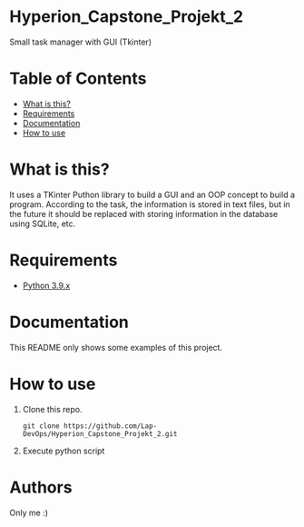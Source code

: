 # Hyperion_Capstone_Projekt_2
Small task manager with GUI (Tkinter)

# Table of Contents
   * [What is this?](#what-is-this)
   * [Requirements](#requirements)
   * [Documentation](#documentation)
   * [How to use](#how-to-use)
   
   
   
# What is this?   
It uses a TKinter Puthon library to build a GUI 
and an OOP concept to build a program.
According to the task, the information is stored in text files,
but in the future it should be replaced with storing information in the database using SQLite, etc.

# Requirements
- [Python 3.9.x](https://www.python.org/)

# Documentation

This README only shows some examples of this project. 


# How to use

1. Clone this repo.

   ```terminal
   git clone https://github.com/Lap-DevOps/Hyperion_Capstone_Projekt_2.git
   ```
   
2. Execute python script 


# Authors

Only me :)

